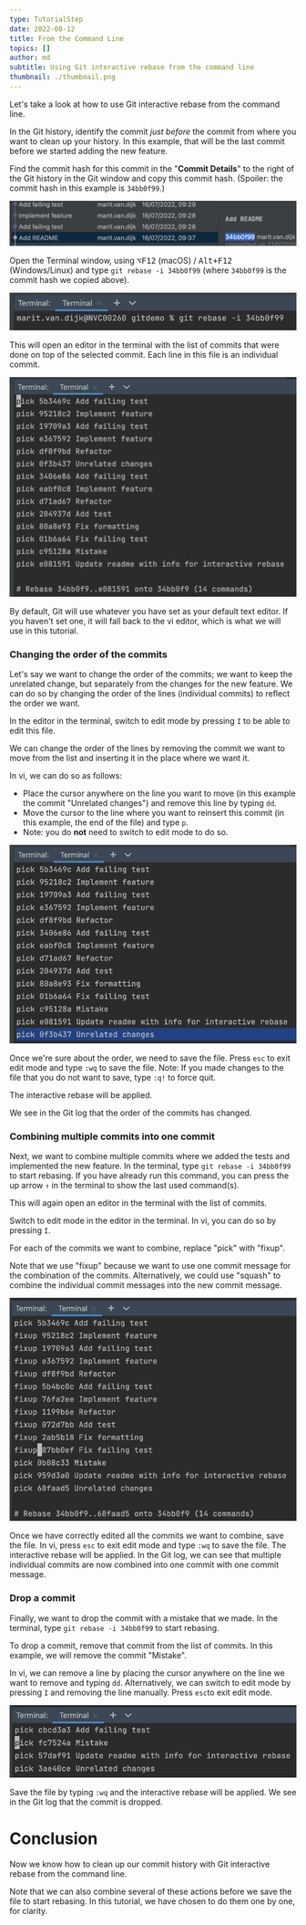 ```yaml
---
type: TutorialStep
date: 2022-08-12
title: From the Command Line
topics: []
author: md
subtitle: Using Git interactive rebase from the command line
thumbnail: ./thumbnail.png
---
```


Let's take a look at how to use Git interactive rebase from the command line.

In the Git history, identify the commit _just before_ the commit from where you want to clean up your history. In this example, that will be the last commit before we started adding the new feature.

Find the commit hash for this commit in the "**Commit Details**" to the right of the Git history in the Git window and copy this commit hash. (Spoiler: the commit hash in this example is `34bb0f99`.)

![Commit Hash](commit-hash.png)

Open the Terminal window, using <kbd>⌥F12</kbd> (macOS) / <kbd>Alt+F12</kbd> (Windows/Linux) and type `git rebase -i 34bb0f99` (where `34bb0f99` is the commit hash we copied above).

![Git rebase -i](git-rebase-i.png)

This will open an editor in the terminal with the list of commits that were done on top of the selected commit. Each line in this file is an individual commit.

![List of Commits in Editor](commits-in-editor.png)

By default, Git will use whatever you have set as your default text editor. If you haven't set one, it will fall back to the vi editor, which is what we will use in this tutorial.

### Changing the order of the commits

Let's say we want to change the order of the commits; we want to keep the unrelated change, but separately from the changes for the new feature.
We can do so by changing the order of the lines (individual commits) to reflect the order we want.

In the editor in the terminal, switch to edit mode by pressing `I` to be able to edit this file.

We can change the order of the lines by removing the commit we want to move from the list and inserting it in the place where we want it.

In vi, we can do so as follows:

- Place the cursor anywhere on the line you want to move (in this example the commit "Unrelated changes") and remove this line by typing `dd`.
- Move the cursor to the line where you want to reinsert this commit (in this example, the end of the file) and type `p`.
- Note: you do **not** need to switch to edit mode to do so.

![Change Order](change-order.png)

Once we're sure about the order, we need to save the file. Press `esc` to exit edit mode and type `:wq` to save the file.
Note: If you made changes to the file that you do not want to save, type `:q!` to force quit.

The interactive rebase will be applied.

We see in the Git log that the order of the commits has changed.

### Combining multiple commits into one commit

Next, we want to combine multiple commits where we added the tests and implemented the new feature. In the terminal, type `git rebase -i 34bb0f99` to start rebasing. If you have already run this command, you can press the up arrow `↑` in the terminal to show the last used command(s).

This will again open an editor in the terminal with the list of commits.

Switch to edit mode in the editor in the terminal. In vi, you can do so by pressing `I`.

For each of the commits we want to combine, replace "pick" with "fixup".

Note that we use "fixup" because we want to use one commit message for the combination of the commits. Alternatively, we could use "squash" to combine the individual commit messages into the new commit message.

![Fixup](fixup.png)

Once we have correctly edited all the commits we want to combine, save the file.
In vi, press `esc` to exit edit mode and type `:wq` to save the file.
The interactive rebase will be applied. In the Git log, we can see that multiple individual commits are now combined into one commit with one commit message.

### Drop a commit

Finally, we want to drop the commit with a mistake that we made. In the terminal, type `git rebase -i 34bb0f99` to start rebasing.

To drop a commit, remove that commit from the list of commits. In this example, we will remove the commit "Mistake".

In vi, we can remove a line by placing the cursor anywhere on the line we want to remove and typing `dd`.
Alternatively, we can switch to edit mode by pressing `I` and removing the line manually.
Press `esc`to exit edit mode.

![Drop Commit](drop-commit.png)

Save the file by typing `:wq` and the interactive rebase will be applied. We see in the Git log that the commit is dropped.

# Conclusion

Now we know how to clean up our commit history with Git interactive rebase from the command line.

Note that we can also combine several of these actions before we save the file to start rebasing. In this tutorial, we have chosen to do them one by one, for clarity.
